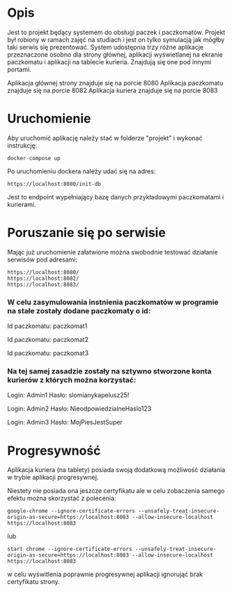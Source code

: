 # Opis
Jest to projekt będący systemem do obsługi paczek i paczkomatów. 
Projekt był robiony w ramach zajęć na studiach i jest on tylko symulacją jak mógłby taki serwis się prezentować.
System udostępnia trzy różne aplikacje przeznaczone osobno dla strony głównej, aplikacji wyświetlanej na ekranie paczkomatu i aplikacji na tablecie kurieria.
Znajdują się one pod innymi portami.

Aplikacja głównej strony znajduje się na porcie 8080
Aplikacja paczkomatu znajduje się na porcie 8082
Aplikacja kuriera znajduje się na porcie 8083

# Uruchomienie
Aby uruchomić aplikację należy stać w folderze "projekt" i wykonać instrukcję:

`docker-compose up`

Po uruchomieniu dockera należy udać się na adres:

`https://localhost:8080/init-db`

Jest to endpoint wypełniający bazę danych przykładowymi paczkomatami i kurierami. 

# Poruszanie się po serwisie
Mając już uruchomienie załatwione można swobodnie testować działanie serwisów pod adresami:
```
https://localhost:8080/
https://localhost:8082/
https://localhost:8083/
```
### W celu zasymulowania instnienia paczkomatów w programie na stałe zostały dodane paczkomaty o id:

Id paczkomatu:  paczkomat1

Id paczkomatu:  paczkomat2

Id paczkomatu:  paczkomat3


### Na tej samej zasadzie zostały na sztywno stworzone konta kurierów z których można korzystać:

Login: Admin1 Hasło: slomianykapelusz25!

Login: Admin2 Hasło: NieodpowiedzialneHaslo123

Login: Admin3 Hasło: MojPiesJestSuper

# Progresywność
Aplikacja kuriera (na tablety) posiada swoją dodatkową możliwość działania w trybie aplikacji progresywnej.

Niestety nie posiada ona jeszcze certyfikatu ale w celu zobaczenia samego efektu można skorzystać z polecenia:

`google-chrome --ignore-certificate-errors --unsafely-treat-insecure-origin-as-secure=https://localhost:8083 --allow-insecure-localhost https://localhost:8083`

lub 

`start chrome --ignore-certificate-errors --unsafely-treat-insecure-origin-as-secure=https://localhost:8083 --allow-insecure-localhost https://localhost:8083`

w celu wyświtlenia poprawnie progresywnej aplikacji ignorująć brak certyfikatu strony.
